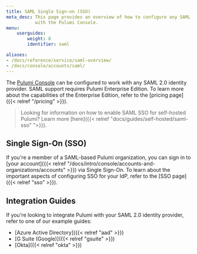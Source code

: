 ```yaml
---
title: SAML Single Sign-on (SSO)
meta_desc: This page provides an overview of how to configure any SAML 2.0 identity provider
           with the Pulumi Console.
menu:
    userguides:
        weight: 8
        identifier: saml

aliases:
- /docs/reference/service/saml-overview/
- /docs/console/accounts/saml/
---
```


The [Pulumi Console](https://app.pulumi.com) can be configured to work with any SAML 2.0 identity provider. SAML support requires Pulumi Enterprise Edition. To learn more about the capabilities of the Enterprise Edition, refer to the [pricing page]({{< relref "/pricing" >}}).

> Looking for information on how to enable SAML SSO for self-hosted Pulumi? Learn more [here]({{< relref "docs/guides/self-hosted/saml-sso" ">}}).

## Single Sign-On (SSO)

If you're a member of a SAML-based Pulumi organization, you can sign in to [your account]({{< relref "/docs/intro/console/accounts-and-organizations/accounts" >}}) via Single Sign-On. To learn about the important aspects of configuring SSO for your IdP, refer to the [SSO page]({{< relref "sso" >}}).

## Integration Guides

If you're looking to integrate Pulumi with your SAML 2.0 identity provider, refer to one of our example guides:

- [Azure Active Directory]({{< relref "aad" >}})
- [G Suite (Google)]({{< relref "gsuite" >}})
- [Okta]({{< relref "okta" >}})
